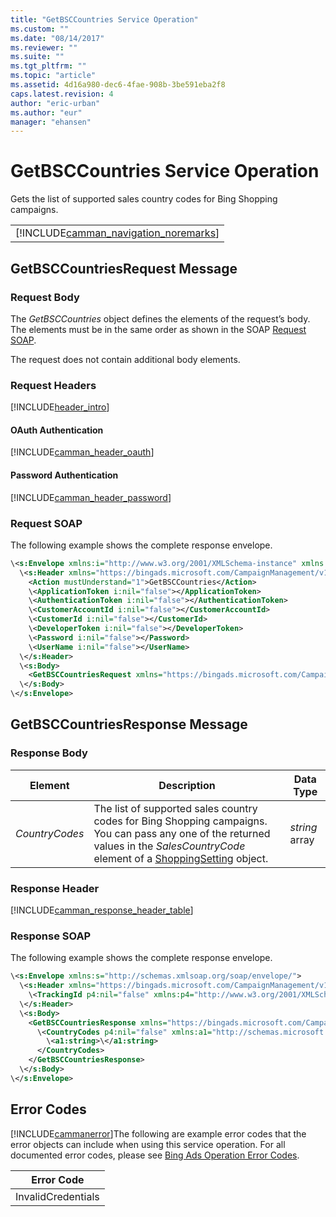 ```yaml
---
title: "GetBSCCountries Service Operation"
ms.custom: ""
ms.date: "08/14/2017"
ms.reviewer: ""
ms.suite: ""
ms.tgt_pltfrm: ""
ms.topic: "article"
ms.assetid: 4d16a980-dec6-4fae-908b-3be591eba2f8
caps.latest.revision: 4
author: "eric-urban"
ms.author: "eur"
manager: "ehansen"
---
```

# GetBSCCountries Service Operation
Gets the list of supported sales country codes for Bing Shopping campaigns.

||
|-|
|[!INCLUDE[camman_navigation_noremarks](../campaign-api/includes/camman-navigation-noremarks.md)]|

## <a name="request"></a>GetBSCCountriesRequest Message

### Request Body
The *GetBSCCountries* object defines the elements of the request’s body. The elements must be in the same order as shown in the SOAP [Request SOAP](#request_soap).

The request does not contain additional body elements.

### Request Headers
[!INCLUDE[header_intro](../campaign-api/includes/header-intro.md)]
#### OAuth Authentication
[!INCLUDE[camman_header_oauth](../campaign-api/includes/camman-header-oauth.md)]
#### Password Authentication
[!INCLUDE[camman_header_password](../campaign-api/includes/camman-header-password.md)]
### <a name="request_soap"></a>Request SOAP
The following example shows the complete response envelope.

```xml
\<s:Envelope xmlns:i="http://www.w3.org/2001/XMLSchema-instance" xmlns:s="http://schemas.xmlsoap.org/soap/envelope/">
  \<s:Header xmlns="https://bingads.microsoft.com/CampaignManagement/v11">
    <Action mustUnderstand="1">GetBSCCountries</Action>
    \<ApplicationToken i:nil="false"></ApplicationToken>
    \<AuthenticationToken i:nil="false"></AuthenticationToken>
    \<CustomerAccountId i:nil="false"></CustomerAccountId>
    \<CustomerId i:nil="false"></CustomerId>
    \<DeveloperToken i:nil="false"></DeveloperToken>
    \<Password i:nil="false"></Password>
    \<UserName i:nil="false"></UserName>
  \</s:Header>
  \<s:Body>
    <GetBSCCountriesRequest xmlns="https://bingads.microsoft.com/CampaignManagement/v11" />
  \</s:Body>
\</s:Envelope>
```

## <a name="response"></a>GetBSCCountriesResponse Message

### <a name="Body_Elements"></a>Response Body

|Element|Description|Data Type|
|-----------|---------------|-------------|
|*CountryCodes*|The list of supported sales country codes for Bing Shopping campaigns. You can pass any one of the returned values in the *SalesCountryCode* element of a [ShoppingSetting](../campaign-api/shoppingsetting-data-object.md) object.|*string* array|

### <a name="Header_Elements"></a>Response Header
[!INCLUDE[camman_response_header_table](../campaign-api/includes/camman-response-header-table.md)]
### Response SOAP
The following example shows the complete response envelope.

```xml
\<s:Envelope xmlns:s="http://schemas.xmlsoap.org/soap/envelope/">
  \<s:Header xmlns="https://bingads.microsoft.com/CampaignManagement/v11">
    \<TrackingId p4:nil="false" xmlns:p4="http://www.w3.org/2001/XMLSchema-instance"></TrackingId>
  \</s:Header>
  \<s:Body>
    <GetBSCCountriesResponse xmlns="https://bingads.microsoft.com/CampaignManagement/v11">
      \<CountryCodes p4:nil="false" xmlns:a1="http://schemas.microsoft.com/2003/10/Serialization/Arrays" xmlns:p4="http://www.w3.org/2001/XMLSchema-instance">
        \<a1:string>\</a1:string>
      </CountryCodes>
    </GetBSCCountriesResponse>
  \</s:Body>
\</s:Envelope>
```

## <a name="errors"></a>Error Codes
[!INCLUDE[cammanerror](../campaign-api/includes/cammanerror.md)]The following are example  error codes that the error objects can include when using this service operation. For all documented error codes, please see [Bing Ads Operation Error Codes](http://go.microsoft.com/fwlink/?LinkId=511884).

|Error Code|
|--------------|
|InvalidCredentials|
